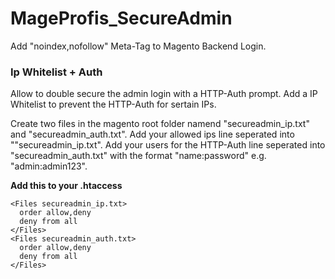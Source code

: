 # MageProfis_SecureAdmin
Add "noindex,nofollow" Meta-Tag to Magento Backend Login.

### Ip Whitelist + Auth
Allow to double secure the admin login with a HTTP-Auth prompt.
Add a IP Whitelist to prevent the HTTP-Auth for sertain IPs.

Create two files in the magento root folder namend "secureadmin_ip.txt" and "secureadmin_auth.txt".
Add your allowed ips line seperated into ""secureadmin_ip.txt".
Add your users for the HTTP-Auth line seperated into "secureadmin_auth.txt" with the format "name:password" e.g. "admin:admin123".

**Add this to your .htaccess**

```
<Files secureadmin_ip.txt>
  order allow,deny
  deny from all
</Files>
<Files secureadmin_auth.txt>
  order allow,deny
  deny from all
</Files>
```
